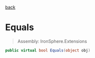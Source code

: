 ﻿

[back](/IronSphere.Extensions/types/WeekOfYearStandard)

# Equals

> Assembly: IronSphere.Extensions

```csharp
public virtual bool Equals(object obj)
```



 